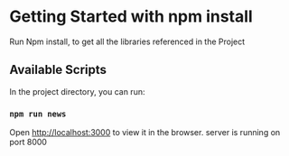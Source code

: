 # Getting Started with npm install
Run Npm install, to get all the libraries referenced in the Project
## Available Scripts

In the project directory, you can run:

### `npm run news`

Open [http://localhost:3000](http://localhost:3000) to view it in the browser.
server is running on port 8000